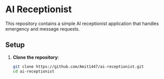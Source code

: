 # AI Receptionist

This repository contains a simple AI receptionist application that handles emergency and message requests.

## Setup

1. **Clone the repository**:
   ```bash
   git clone https://github.com/Amit1447/ai-receptionist.git
   cd ai-receptionist
